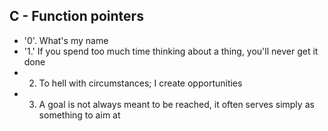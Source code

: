 ## C - Function pointers

- '0'. What's my name
- '1.' If you spend too much time thinking about a thing, you'll never get it done
- 2. To hell with circumstances; I create opportunities
- 3. A goal is not always meant to be reached, it often serves simply as something to aim at
